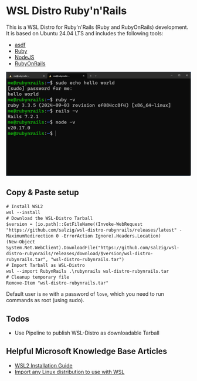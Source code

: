 # WSL Distro Ruby'n'Rails

This is a WSL Distro for Ruby'n'Rails (Ruby and RubyOnRails) development. It is based on Ubuntu 24.04 LTS and includes the following tools:
* [asdf](https://asdf-vm.com/)
* [Ruby](https://ruby-lang.org/)
* [NodeJS](https://nodejs.org/)
* [RubyOnRails](https://rubyonrails.org/)

![Preview of rubynrails WSL](/.github/assets/preview.png?raw=true)

## Copy & Paste setup


```
# Install WSL2
wsl --install
# Download the WSL-Distro Tarball
$version = [io.path]::GetFileName((Invoke-WebRequest "https://github.com/salzig/wsl-distro-rubynrails/releases/latest" -MaximumRedirection 0 -ErrorAction Ignore).Headers.Location)
(New-Object System.Net.WebClient).DownloadFile("https://github.com/salzig/wsl-distro-rubynrails/releases/download/$version/wsl-distro-rubynrails.tar", "wsl-distro-rubynrails.tar")
# Import Tarball as WSL-Distro
wsl --import RubynRails .\rubynrails wsl-distro-rubynrails.tar
# Cleanup temporary file
Remove-Item "wsl-distro-rubynrails.tar"
```

Default user is `me` with a password of `love`, which you need to run commands as root (using sudo).

## Todos

- Use Pipeline to publish WSL-Distro as downloadable Tarball

## Helpful Microsoft Knowledge Base Articles
- [WSL2 Installation Guide](https://docs.microsoft.com/en-us/windows/wsl/install)
- [Import any Linux distribution to use with WSL](https://learn.microsoft.com/en-us/windows/wsl/use-custom-distro)
